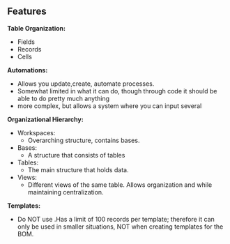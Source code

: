 ## Features

**Table Organization:**
- Fields
- Records
- Cells
  
**Automations:**
- Allows you update,create, automate processes.
- Somewhat limited in what it can do, though through code it should be able to do pretty much anything
- more complex, but allows a system where you can input several
  
**Organizational Hierarchy:**
- Workspaces:
	- Overarching structure, contains bases.
- Bases:
	- A structure that consists of tables
- Tables:
	- The main structure that holds data.
- Views:
	- Different views of the same table. Allows organization and while maintaining centralization.

**Templates:**
- Do NOT use .Has a limit of 100 records per template; therefore it can only be used in smaller situations, NOT when creating templates for the BOM.

